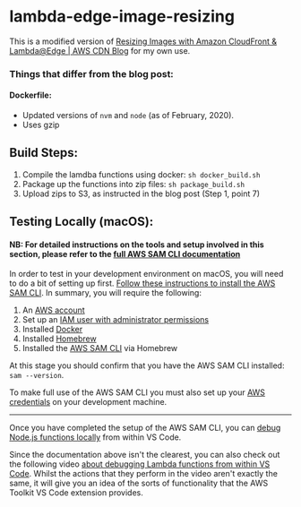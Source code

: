 # lambda-edge-image-resizing

This is a modified version of [Resizing Images with Amazon CloudFront & Lambda@Edge | AWS CDN Blog](https://aws.amazon.com/ko/blogs/networking-and-content-delivery/resizing-images-with-amazon-cloudfront-lambdaedge-aws-cdn-blog/) for my own use.

### Things that differ from the blog post:

#### Dockerfile:
- Updated versions of `nvm` and `node` (as of February, 2020).
- Uses gzip


## Build Steps:

1. Compile the lamdba functions using docker: `sh docker_build.sh`
2. Package up the functions into zip files: `sh package_build.sh`
3. Upload zips to S3, as instructed in the blog post (Step 1, point 7)

## Testing Locally (macOS):

#### NB: For detailed instructions on the tools and setup involved in this section, please refer to the [full AWS SAM CLI documentation](https://docs.aws.amazon.com/serverless-application-model/latest/developerguide/what-is-sam.html)

In order to test in your development environment on macOS, you will need to do a bit of setting up first. [Follow these instructions to install the AWS SAM CLI](https://docs.aws.amazon.com/serverless-application-model/latest/developerguide/serverless-sam-cli-install-mac.html).
In summary, you will require the following:

1. An [AWS account](https://aws.amazon.com/premiumsupport/knowledge-center/create-and-activate-aws-account/)
2. Set up an [IAM user with administrator permissions](https://docs.aws.amazon.com/IAM/latest/UserGuide/getting-started_create-admin-group.html)
3. Installed [Docker](https://docker.com)
4. Installed [Homebrew](https://docs.brew.sh/)
5. Installed the [AWS SAM CLI](https://docs.aws.amazon.com/serverless-application-model/latest/developerguide/serverless-sam-cli-install.html) via Homebrew

At this stage you should confirm that you have the AWS SAM CLI installed: `sam --version`.

To make full use of the AWS SAM CLI you must also set up your [AWS credentials](https://docs.aws.amazon.com/serverless-application-model/latest/developerguide/serverless-getting-started-set-up-credentials.html) on your development machine.

---

Once you have completed the setup of the AWS SAM CLI, you can [debug Node.js functions locally](https://docs.aws.amazon.com/serverless-application-model/latest/developerguide/serverless-sam-cli-using-debugging-nodejs.html) from within VS Code.

Since the documentation above isn't the clearest, you can also check out the following video [about debugging Lambda functions from within VS Code](https://youtu.be/FINV-VmCXms). Whilst the actions that they perform in the video aren't exactly the same, it will give you an idea of the sorts of functionality that the AWS Toolkit VS Code extension provides.

